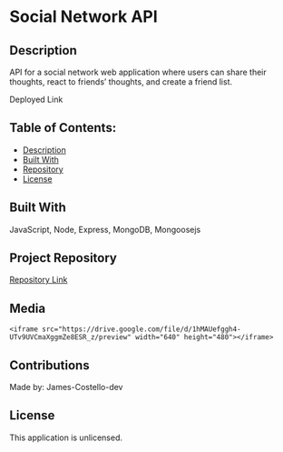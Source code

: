 # Social Network API

## Description

API for a social network web application where users can share their thoughts, react to friends’ thoughts, and create a friend list.

Deployed Link

## Table of Contents:

- [Description](#description)
- [Built With](#built-with)
- [Repository](#repository)
- [License](#license)

## Built With

JavaScript, Node, Express, MongoDB, Mongoosejs

## Project Repository

[Repository Link](https://github.com/JamesCostello-dev/super-journey)

## Media
`<iframe src="https://drive.google.com/file/d/1hMAUefggh4-UTv9UVCmaXggmZe8ESR_z/preview" width="640" height="480"></iframe>`

## Contributions

Made by: James-Costello-dev

## License

This application is unlicensed.
